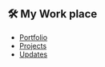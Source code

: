 ## 🛠 My Work place
 - [Portfolio](https://nixton.dev/#)
 - [Projects](https://nixton.dev/#)
 - [Updates](https://nixton.dev/#)

<!--
<h1 align="center">Nixton Cipher</h1>
<p align="center">nixtondev</p> -->
